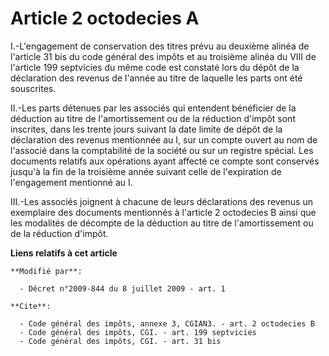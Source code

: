 # Article 2 octodecies A

I.-L'engagement de conservation des titres prévu au deuxième alinéa de l'article 31 bis du code général des impôts et au
troisième alinéa du VIII de l'article 199 septvicies du même code est constaté lors du dépôt de la déclaration des revenus de
l'année au titre de laquelle les parts ont été souscrites. 

II.-Les parts détenues par les associés qui entendent bénéficier de la déduction au titre de l'amortissement ou de la
réduction d'impôt sont inscrites, dans les trente jours suivant la date limite de dépôt de la déclaration des revenus
mentionnée au I, sur un compte ouvert au nom de l'associé dans la comptabilité de la société ou sur un registre spécial. Les
documents relatifs aux opérations ayant affecté ce compte sont conservés jusqu'à la fin de la troisième année suivant celle
de l'expiration de l'engagement mentionné au I. 

III.-Les associés joignent à chacune de leurs déclarations des revenus un exemplaire des documents mentionnés à l'article 2
octodecies B ainsi que les modalités de décompte de la déduction au titre de l'amortissement ou de la réduction d'impôt.

**Liens relatifs à cet article**

	**Modifié par**:

	  - Décret n°2009-844 du 8 juillet 2009 - art. 1

	**Cite**:

	  - Code général des impôts, annexe 3, CGIAN3. - art. 2 octodecies B
	  - Code général des impôts, CGI. - art. 199 septvicies
	  - Code général des impôts, CGI. - art. 31 bis
